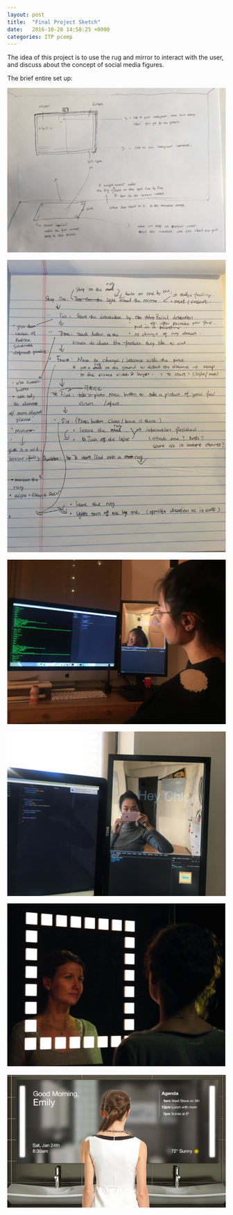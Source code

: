 ```yaml
---
layout: post
title:  "Final Project Sketch"
date:   2016-10-28 14:58:25 +0000
categories: ITP pcomp
---
```


The idea of this project is to use the rug and mirror to interact with the user, and discuss about the concept of social media figures.

The brief entire set up:

![w2_p1](/pics/PCfinal_4.JPG)
<br/>

![w2_p1](/pics/PCfinal_3.JPG)
<br/>

![w2_p1](/pics/PCFinal_1.JPG)
<br/>

![w2_p1](/pics/PCFinal_2.JPG)
<br/>

![w2_p1](/pics/pcfep_1.png)
<br/>

![w2_p1](/pics/pcfep_2.png)
<br/>



